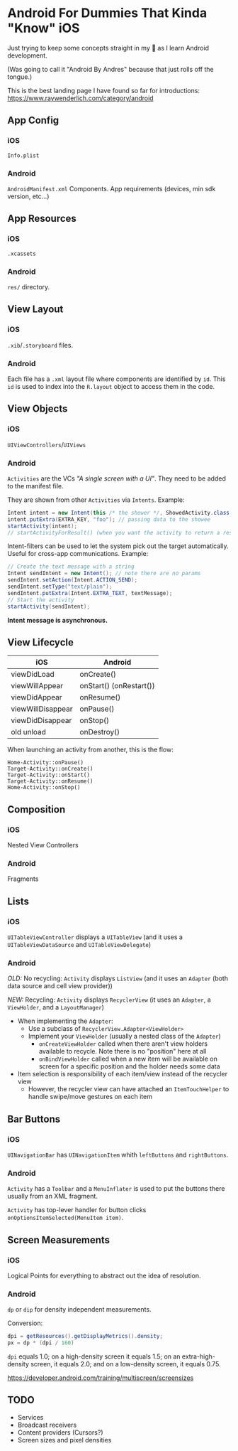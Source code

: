 # Android For Dummies That Kinda "Know" iOS

Just trying to keep some concepts straight in my 🧠 as I learn Android development.

(Was going to call it "Android By Andres" because that just rolls off the tongue.)

This is the best landing page I have found so far for introductions: https://www.raywenderlich.com/category/android

## App Config

### iOS

`Info.plist`

### Android

`AndroidManifest.xml`
Components.
App requirements (devices, min sdk version, etc...)

## App Resources

### iOS

`.xcassets`

### Android

`res/` directory.

## View Layout

### iOS

`.xib`/`.storyboard` files.

### Android

Each file has a `.xml` layout file where components are identified by `id`. This `id` is used to index into the `R.layout` object to access them in the code.

## View Objects

### iOS

`UIViewControllers`/`UIViews`

### Android

`Activities` are the VCs _"A single screen with a UI"_. They need to be added to the manifest file.

They are shown from other `Activities` via `Intents`. Example:

```java
Intent intent = new Intent(this /* the shower */, ShowedActivity.class /* the showee */);
intent.putExtra(EXTRA_KEY, "foo"); // passing data to the showee
startActivity(intent);
// startActivityForResult() (when you want the activity to return a result).
```

Intent-filters can be used to let the system pick out the target automatically. Useful for cross-app communications. Example:

```java
// Create the text message with a string
Intent sendIntent = new Intent(); // note there are no params
sendIntent.setAction(Intent.ACTION_SEND);
sendIntent.setType("text/plain");
sendIntent.putExtra(Intent.EXTRA_TEXT, textMessage);
// Start the activity
startActivity(sendIntent);
```

**Intent message is asynchronous.**

## View Lifecycle

|iOS|Android|
|---|-------|
|viewDidLoad|onCreate()|
|viewWillAppear|onStart() (onRestart())|
|viewDidAppear|onResume()|
|viewWillDisappear|onPause()|
|viewDidDisappear|onStop()|
|old unload|onDestroy()|

When launching an activity from another, this is the flow:

```text
Home-Activity::onPause()
Target-Activity::onCreate()
Target-Activity::onStart()
Target-Activity::onResume()
Home-Activity::onStop()
```

## Composition

### iOS

Nested View Controllers

### Android

Fragments

## Lists

### iOS

`UITableViewController` displays a `UITableView` (and it uses a `UITableViewDataSource` and `UITableViewDelegate`)

### Android

_OLD:_ No recycling: `Activity` displays `ListView` (and it uses an `Adapter` (both data source and cell view provider))

_NEW:_ Recycling: `Activity` displays `RecyclerView` (it uses an `Adapter`, a `ViewHolder`, and a `LayoutManager`)

- When implementing the `Adapter`:
  - Use a subclass of `RecyclerView.Adapter<ViewHolder>`
  - Implement your `ViewHolder` (usually a nested class of the `Adapter`)
    - `onCreateViewHolder` called when there aren't view holders available to recycle. Note there is no "position" here at all
    - `onBindViewHolder` called when a new item will be available on screen for a specific position and the holder needs some data
- Item selection is responsibility of each item/view instead of the recycler view
  - However, the recycler view can have attached an `ItemTouchHelper` to handle swipe/move gestures on each item

## Bar Buttons

### iOS

`UINavigationBar` has `UINavigationItem` whith `leftButtons` and `rightButtons`.

### Android

`Activity` has a `Toolbar` and a `MenuInflater` is used to put the buttons there usually from an XML fragment.

`Activity` has top-lever handler for button clicks `onOptionsItemSelected(MenuItem item)`.

## Screen Measurements

### iOS

Logical Points for everything to abstract out the idea of resolution.

### Android

`dp` or `dip` for density independent measurements.

Conversion:

```java
dpi = getResources().getDisplayMetrics().density;
px = dp * (dpi / 160)
```

`dpi` equals 1.0; on a high-density screen it equals 1.5; on an extra-high-density screen, it equals 2.0; and on a low-density screen, it equals 0.75.

https://developer.android.com/training/multiscreen/screensizes

## TODO

- Services
- Broadcast receivers
- Content providers (Cursors?)
- Screen sizes and pixel densities
